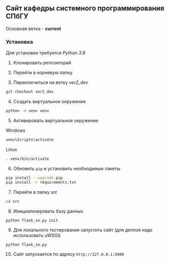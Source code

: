 ## Сайт кафедры cистемного программирования СПбГУ

Основная ветка - **current**

### Установка

Для установки требуется *Python 3.8*

1. Клонировать репозиторий

2. Перейти в корневую папку

3. Переключиться на ветку *ver2_dev*
```bash
git checkout ver2_dev
```

4. Создать виртуальное окружение
```bash
python -m venv venv
```

5. Активировать виртуальное окружение

Windows
```bash
venv\Scripts\activate
```

Linux
```bash
. venv/bin/activate
```

6. Обновить `pip` и установить необходимые пакеты
```bash
pip install --upgrade pip
pip install -r requirements.txt
```

7. Перейти в папку *src*
```bash
cd src
```

8. Инициализировать базу данных
```
python flask_se.py init
```

9. Для локального тестирования запустить сайт (для деплоя надо использовать uWSGI)
```
python flask_se.py
```

10. Сайт запускается по адресу `http://127.0.0.1:5000`
